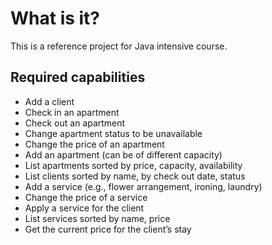 # What is it?

This is a reference project for Java intensive course.

## Required capabilities

* Add a client
* Check in an apartment
* Check out an apartment
* Change apartment status to be unavailable
* Change the price of an apartment
* Add an apartment (can be of different capacity)
* List apartments sorted by price, capacity, availability
* List clients sorted by name, by check out date, status
* Add a service (e.g., flower arrangement, ironing, laundry)
* Change the price of a service
* Apply a service for the client
* List services sorted by name, price
* Get the current price for the client’s stay